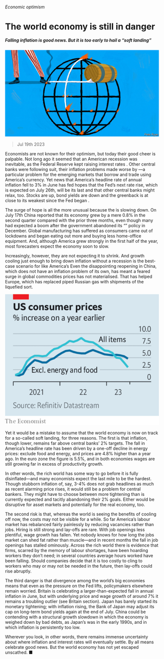 ###### Economic optimism

# The world economy is still in danger 

##### Falling inflation is good news. But it is too early to hail a “soft landing” 

![image](images/20230722_LDD002.jpg) 

> Jul 19th 2023 

Economists are not known for their optimism, but today their good cheer is palpable. Not long ago it seemed that an American recession was inevitable, as the Federal Reserve kept raising interest rates . Other central banks were following suit, their inflation problems made worse by —a particular problem for the emerging markets that borrow and trade using America’s currency. Yet news that America’s headline rate of annual inflation fell to 3% in June has fed hopes that the Fed’s next rate rise, which is expected on July 26th, will be its last and that other central banks might relax, too. Stocks are up, bond yields are down and the greenback is at close to its weakest since the Fed began .

The surge of hope is all the more unusual because the  is slowing down. On July 17th China reported that its economy grew by a mere 0.8% in the second quarter compared with the prior three months, even though many had expected a boom after the government abandoned its “” policy in December. Global manufacturing has suffered as consumers came out of lockdowns and began eating out more and buying less home-office equipment. And, although America grew strongly in the first half of the year, most forecasters expect the economy soon to slow.

Increasingly, however, they are not expecting it to shrink. And growth cooling just enough to bring down inflation without a recession is the best-case scenario for  like America’s Even the disappointing reopening in China, which does not have an inflation problem of its own, has meant a feared surge in global commodities prices has not materialised. That has helped Europe, which has replaced piped Russian gas with shipments of the liquefied sort. 

![image](images/20230722_LDC022.png) 


Yet it would be a mistake to assume that the world economy is now on track for a so-called soft landing, for three reasons. The first is that inflation, though lower, remains far above central banks’ 2% targets. The fall in America’s headline rate has been driven by a one-off decline in energy prices: exclude food and energy, and prices are 4.8% higher than a year ago. In the euro zone the figure is 5.5%, and in both economies wages are still growing far in excess of productivity growth. 

In other words, the rich world has some way to go before it is fully disinflated—and many economists expect the last mile to be the hardest. Though stubborn inflation of, say, 3-4% does not grab headlines as much as recent alarming price rises, it would still be a problem for central bankers. They might have to choose between more tightening than is currently expected and tacitly abandoning their 2% goals. Either would be disruptive for asset markets and potentially for the real economy, too.

The second risk is that, whereas the world is seeing the benefits of cooling off now, the costs may not be visible for a while. So far America’s labour market has rebalanced fairly painlessly by reducing vacancies rather than jobs. Hiring is still strong and lay-offs are rare. With job openings less plentiful, wage growth has fallen. Yet nobody knows for how long the jobs market can shed fat rather than muscle—and in recent months the fall in job openings has stalled ominously. Across the rich world there is evidence that firms, scarred by the memory of labour shortages, have been hoarding workers they don’t need; in several countries average hours worked have been falling. Should companies decide that it is too costly to cling to workers who may or may not be needed in the future, then lay-offs could rise abruptly. 

The third danger is that divergence among the world’s big economies means that even as the pressure on the Fed lifts, policymakers elsewhere remain worried. Britain is celebrating a larger-than-expected fall in annual inflation in June, but with underlying price and wage growth of around 7% it remains a troubling outlier (see Britain section). Japan has barely started its monetary tightening; with inflation rising, the Bank of Japan may adjust its cap on long-term bond yields again at the end of July. China could be contending with a structural growth slowdown in which the economy is weighed down by bad debts, as Japan’s was in the early 1990s, and in which inflation is persistently too low.

Wherever you look, in other words, there remains immense uncertainty about where inflation and interest rates will eventually settle. By all means celebrate good news. But the world economy has not yet escaped unscathed. ■

